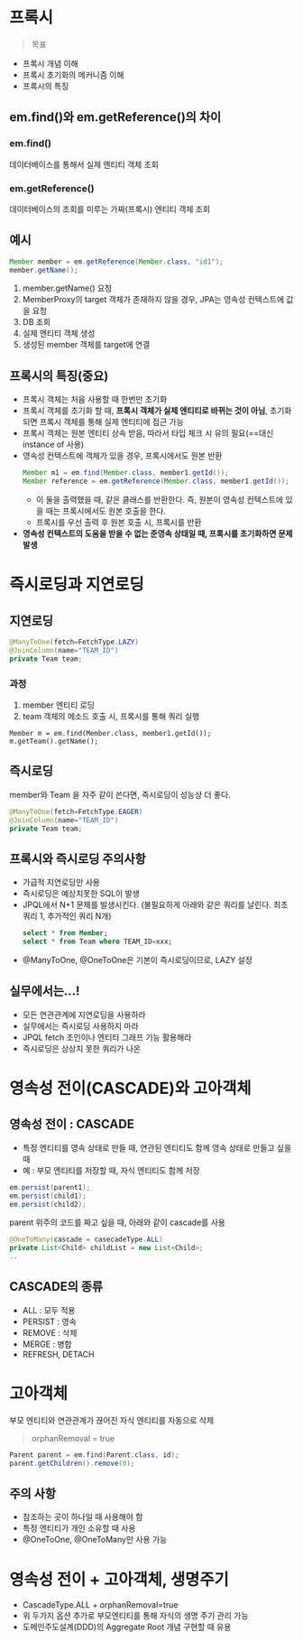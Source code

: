 # 프록시
> 목표

* 프록시 개념 이해
* 프록시 초기화의 메커니즘 이해
* 프록시의 특징

## em.find()와 em.getReference()의 차이
### em.find()
데이터베이스를 통해서 실제 엔티티 객체 조회
### em.getReference()
데이터베이스의 조회를 미루는 가짜(프록시) 엔티티 객체 조회

## 예시
````java
Member member = em.getReference(Member.class, "id1");
member.getName();
````

1. member.getName() 요청
2. MemberProxy의 target 객체가 존재하지 않을 경우,  JPA는 영속성 컨텍스트에 값을 요청
3. DB 조회
4. 실제 엔티티 객체 생성
5. 생성된 member 객체를 target에 연결

## 프록시의 특징(중요)
* 프록시 객체는 처음 사용할 때 한번만 초기화
* 프록시 객체를 초기화 할 때, **프록시 객체가 실제 엔티티로 바뀌는 것이 아님**, 초기화 되면 프록시 객체를 통해 실제 엔티티에 접근 가능
* 프록시 객체는 원본 엔티티 상속 받음, 따라서 타입 체크 시 유의 필요(==대신 instance of 사용)
* 영속성 컨텍스트에 객체가 있을 경우, 프록시에서도 원본 반환
    ````java
    Member m1 = em.find(Member.class, member1.getId());
    Member reference = em.getReference(Member.class, member1.getId());
    ````
    - 이 둘을 출력했을 때, 같은 클래스를 반환한다. 즉, 원본이 영속성 컨텍스트에 있을 때는 프록시에서도 원본 호출을 한다.
    - 프록시를 우선 출력 후 원본 호출 시, 프록시를 반환
* **영속성 컨텍스트의 도움을 받을 수 없는 준영속 상태일 때, 프록시를 초기화하면 문제 발생**

# 즉시로딩과 지연로딩
## 지연로딩
````java
@ManyToOne(fetch=FetchType.LAZY)
@JoinColumn(name="TEAM_ID")
private Team team;
````
### 과정
1. member 엔티티 로딩
2. team 객체의 메소드 호출 시, 프록시를 통해 쿼리 실행
````
Member m = em.find(Member.class, member1.getId());
m.getTeam().getName();
````

## 즉시로딩
member와 Team 을 자주 같이 쓴다면, 즉시로딩이 성능상 더 좋다.
````java
@ManyToOne(fetch=FetchType.EAGER)
@JoinColumn(name="TEAM_ID")
private Team team;
````

## 프록시와 즉시로딩 주의사항
* 가급적 지연로딩만 사용
* 즉시로딩은 예상치못한 SQL이 발생
* JPQL에서 N+1 문제를 발생시킨다. (불필요하게 아래와 같은 쿼리를 날린다. 최초쿼리 1, 추가적인 쿼리 N개)
    ````sql
    select * from Member; 
    select * from Team where TEAM_ID=xxx; 
    ````
* @ManyToOne, @OneToOne은 기본이 즉시로딩이므로, LAZY 설정

## 실무에서는...!
* 모든 연관관계에 지연로딩을 사용하라
* 실무에서는 즉시로딩 사용하지 마라
* JPQL fetch 조인이나 엔티티 그래프 기능 활용해라
* 즉시로딩은 상상치 못한 쿼리가 나온

# 영속성 전이(CASCADE)와 고아객체
## 영속성 전이 : CASCADE
* 특정 엔티티를 영속 상태로 만들 때, 연관된 엔티티도 함께 영속 상태로 만들고 싶을 때
* 예 : 부모 엔티티를 저장할 때, 자식 엔티티도 함께 저장
````java
em.persist(parent1);
em.persist(child1);
em.persist(child2);
````
parent 위주의 코드를 짜고 싶을 때, 아래와 같이 cascade를 사용
````java
@OneToMany(cascade = casecadeType.ALL)
private List<Child> childList = new List<Child>;
.. 
````

## CASCADE의 종류
* ALL : 모두 적용
* PERSIST : 영속
* REMOVE : 삭제
* MERGE : 병합
* REFRESH, DETACH

# 고아객체
부모 엔티티와 연관관계가 끊어진 자식 엔티티를 자동으로 삭제
> orphanRemoval = true

````java
Parent parent = em.find(Parent.class, id);
parent.getChildren().remove(0);
````
## 주의 사항
* 참조하는 곳이 하나일 때 사용해야 함
* 특정 엔티티가 개인 소유할 때 사용
* @OneToOne, @OneToMany만 사용 가능

# 영속성 전이 + 고아객체, 생명주기
* CascadeType.ALL + orphanRemoval=true
* 위 두가지 옵션 추가로 부모엔티티를 통해 자식의 생명 주기 관리 가능
* 도메인주도설계(DDD)의 Aggregate Root 개념 구현할 때 유용
